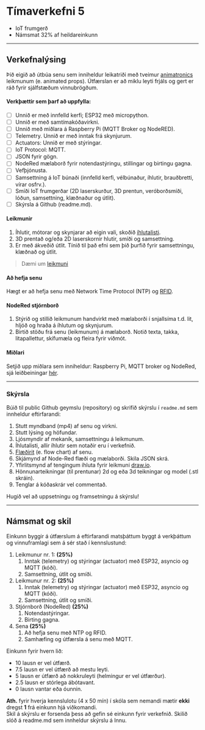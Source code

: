 # Tímaverkefni 5 

- IoT frumgerð 
- Námsmat 32% af heildareinkunn  
  
---

## Verkefnalýsing

Þið eigið að útbúa senu sem inniheldur leikatriði með tveimur [animatronics](https://github.com/VESM3/IOT/wiki/Animatronics) leikmunum (e. animated props). Útfærslan er að miklu leyti frjáls og gert er ráð fyrir sjálfstæðum vinnubrögðum. 

#### Verkþættir sem þarf að uppfylla:

- [ ] Unnið er með innfelld kerfi; ESP32 með micropython.
- [ ] Unnið er með samtímakóðavirkni.
- [ ] Unnið með miðlara á Raspberry Pi (MQTT Broker og NodeRED).
- [ ] Telemetry. Unnið er með inntak frá skynjurum.
- [ ] Actuators: Unnið er með stýringar.
- [ ] IoT Protocol: MQTT. 
- [ ] JSON fyrir gögn.
- [ ] NodeRed mælaborð fyrir notendastýringu, stillingar og birtingu gagna. 
- [ ] Vefþjónusta.
- [ ] Samsettning á IoT búnaði (innfelld kerfi, vélbúnaður, íhlutir, brauðbretti, vírar osfrv.).
- [ ] Smíði IoT frumgerðar (2D laserskurður, 3D prentun, veróborðsmíði, lóðun, samsettning, klæðnaður og útlit).
- [ ] Skýrsla á Github (readme.md).

#### Leikmunir 
1. Íhlutir, mótorar og skynjarar að eigin vali, skoðið [íhlutalisti](https://github.com/VESM3/IOT/blob/main/Ihlutir.md).
1. 3D prentað og/eða 2D laserskornir hlutir, smíði og samsettning. 
1. Er með ákveðið útlit. Tínið til það efni sem þið þurfið fyrir samsettningu, klæðnað og útlit.

> Dæmi um [leikmuni](https://hauntershangout.org/cat.php?cat=motor)

<!-- 
#### Fígura
1. Er með RGB LED fyrir bæði augu.
1. Getur tjáð sig (talað eða sungið) með micro servo (kjálki) ásamt [MP3](https://www.dfrobot.com/product-1121.html) spilara, hátalara og hljóðskrá.
1. Er með 2-axis hreyfing á háls (upp og niður og til hliðar) með servo.
1. Er með hendur sem hreyfast með servo notkun.
-->

#### Að hefja senu 
Hægt er að hefja senu með Network Time Protocol (NTP) og [RFID](https://github.com/VESM3/IOT/wiki/RFID-og-NFC).

<!--
[PIR hreyfiskynjara](https://learn.adafruit.com/pir-passive-infrared-proximity-motion-sensor/how-pirs-work), [HC-SR04 Ultrasonic](https://lastminuteengineers.com/arduino-sr04-ultrasonic-sensor-tutorial/), [ljósviðnám](https://en.wikipedia.org/wiki/Photoresistor).
-->
   
#### NodeRed stjórnborð
1. Stýrið og stillið leikmunum handvirkt með mælaborði í snjallsíma t.d. lit, hljóð og hraða á íhlutum og skynjurum.
1. Birtið stöðu frá senu (leikmunum) á mælaborð. Notið texta, takka, litapallettur, skífumæla og fleira fyrir viðmót. 

#### Miðlari
Setjið upp miðlara sem inniheldur:
Raspberry Pi, MQTT broker og NodeRed, sjá leiðbeiningar [hér](https://github.com/VESM3/IOT/blob/main/Efni/rpi_mqtt_nodered_uppsetning.md).

<!--
1. [Raspberry Pi 4 Model B](https://github.com/VESM3/IOT/wiki/Raspberry-Pi) með [Raspberry Pi OS](https://github.com/VESM3/IOT/wiki/St%C3%BDrikerfi) stýrikerfið. Hér eru [leiðbeiningar](https://github.com/VESM3/IOT/blob/main/Efni/h23_RPi_uppsetning.md)
1. [Mosquitto MQTT broker](https://mosquitto.org/) og leiðbeiningar [að setja upp MQTT broker](https://github.com/VESM3/IOT/blob/main/Efni/MQTT/MQTTBroker.md#uppsetning-%C3%A1-broker-raspberry-pi).
1. [NodeRed](https://techexplorations.com/guides/esp32/node-red-esp32-project/2-install-node-red-on-the-raspberry-pi/)
-->

---

### Skýrsla 
Búið til public Github geymslu (repository) og skrifið skýrslu í `readme.md` sem innheldur eftirfarandi: 

1. Stutt myndband (mp4) af senu og virkni. 
1. Stutt lýsing og höfundar.
1. Ljósmyndir af mekaník, samsettningu á leikmunum.
1. Íhlutalisti, allir íhlutir sem notaðir eru í verkefnið.
1. [Flæðirit](https://www.drawio.com/doc/getting-started-basic-flow-chart) (e. flow chart) af senu.
1. Skjámynd af Node-Red flæði og mælaborði. Skila JSON skrá.
1. Yfirlitsmynd af tengingum íhluta fyrir leikmuni [draw.io](https://app.diagrams.net/).
1. Hönnunarteikningar (til prentunar) 2d og eða 3d teikningar og model (.stl skráin).
1. Tenglar á kóðaskrár vel commentað.

Hugið vel að uppsetningu og framsetningu á skýrslu! 

--- 

## Námsmat og skil

Einkunn byggir á útfærslum á eftirfarandi matsþáttum byggt á verkþáttum og vinnuframlagi sem á sér stað í kennslustund:

1. Leikmunur nr. 1: **(25%)**
   1. Inntak (telemetry) og stýringar (actuator) með ESP32, asyncio og MQTT (kóði). 
   1. Samsettning, útlit og smíði.
1. Leikmunur nr. 2: **(25%)**
   1. Inntak (telemetry) og stýringar (actuator) með ESP32, asyncio og MQTT (kóði). 
   1. Samsettning, útlit og smíði.
1. Stjórnborð (NodeRed) **(25%)**
   1. Notendastýringar.
   1. Birting gagna.
1. Sena **(25%)**
   1. Að hefja senu með NTP og RFID.
   1. Samhæfing og útfærsla á senu með MQTT.
<!--
    1. Miðlari (uppsetning, stillingar).  
-->

Einkunn fyrir hvern lið: 
- 10 lausn er vel útfærð.
- 7.5 lausn er vel útfærð að mestu leyti.
- 5 lausn er útfærð að nokkruleyti (helmingur er vel útfærður).
- 2.5 lausn er stórlega ábótavant.
- 0 lausn vantar eða óunnin.

**Ath.** fyrir hverja kennslulotu (4 x 50 mín) í skóla sem nemandi mætir **ekki** dregst **1** frá einkunn hjá viðkomandi. <br>
Skil á skýrslu er forsenda þess að gefin sé einkunn fyrir verkefnið. Skilið slóð á readme.md sem innheldur skýrslu á Innu. <br>

